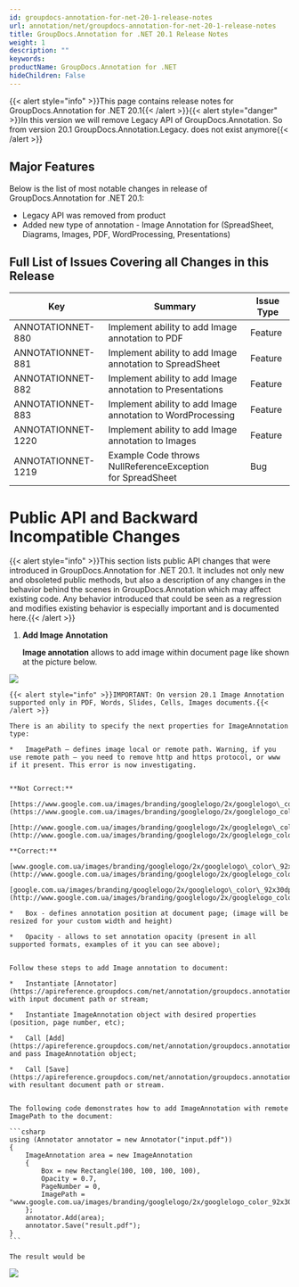 ```yaml
---
id: groupdocs-annotation-for-net-20-1-release-notes
url: annotation/net/groupdocs-annotation-for-net-20-1-release-notes
title: GroupDocs.Annotation for .NET 20.1 Release Notes
weight: 1
description: ""
keywords: 
productName: GroupDocs.Annotation for .NET
hideChildren: False
---
```

{{< alert style="info" >}}This page contains release notes for GroupDocs.Annotation for .NET 20.1{{< /alert >}}{{< alert style="danger" >}}In this version we will remove Legacy API of GroupDocs.Annotation. So from version 20.1 GroupDocs.Annotation.Legacy. does not exist anymore{{< /alert >}}

## Major Features

Below is the list of most notable changes in release of GroupDocs.Annotation for .NET 20.1:

*   Legacy API was removed from product
*   Added new type of annotation - Image Annotation for (SpreadSheet, Diagrams, Images, PDF, WordProcessing, Presentations)

## Full List of Issues Covering all Changes in this Release

| Key | Summary | Issue Type |
| --- | --- | --- |
| ANNOTATIONNET-880  | Implement ability to add Image annotation to PDF | Feature |
| ANNOTATIONNET-881 | Implement ability to add Image annotation to SpreadSheet | Feature |
| ANNOTATIONNET-882  | Implement ability to add Image annotation to Presentations | Feature |
| ANNOTATIONNET-883  | Implement ability to add Image annotation to WordProcessing | Feature |
| ANNOTATIONNET-1220 | Implement ability to add Image annotation to Images | Feature |
| ANNOTATIONNET-1219 | Example Code throws NullReferenceException for SpreadSheet | Bug |

# Public API and Backward Incompatible Changes

{{< alert style="info" >}}This section lists public API changes that were introduced in GroupDocs.Annotation for .NET 20.1. It includes not only new and obsoleted public methods, but also a description of any changes in the behavior behind the scenes in GroupDocs.Annotation which may affect existing code. Any behavior introduced that could be seen as a regression and modifies existing behavior is especially important and is documented here.{{< /alert >}}

1.  **Add Image** **Annotation**  
    
    **Image annotation** allows to add image within document page like shown at the picture below.
    
![](annotation/net/images/groupdocs-annotation-for-net-20-1-release-notes.png)
    
    {{< alert style="info" >}}IMPORTANT: On version 20.1 Image Annotation supported only in PDF, Words, Slides, Cells, Images documents.{{< /alert >}}
    
    There is an ability to specify the next properties for ImageAnnotation type:
    
    *   ImagePath – defines image local or remote path. Warning, if you use remote path – you need to remove http and https protocol, or www if it present. This error is now investigating.
        
    
    **Not Correct:**
    
    [https://www.google.com.ua/images/branding/googlelogo/2x/googlelogo\_color\_92x30dp.png](https://www.google.com.ua/images/branding/googlelogo/2x/googlelogo_color_92x30dp.png)
    
    [http://www.google.com.ua/images/branding/googlelogo/2x/googlelogo\_color\_92x30dp.png](http://www.google.com.ua/images/branding/googlelogo/2x/googlelogo_color_92x30dp.png)
    
    **Correct:**
    
    [www.google.com.ua/images/branding/googlelogo/2x/googlelogo\_color\_92x30dp.png](http://www.google.com.ua/images/branding/googlelogo/2x/googlelogo_color_92x30dp.png)
    
    [google.com.ua/images/branding/googlelogo/2x/googlelogo\_color\_92x30dp.png](http://www.google.com.ua/images/branding/googlelogo/2x/googlelogo_color_92x30dp.png)
    
    *   Box - defines annotation position at document page; (image will be resized for your custom width and height)
        
    *   Opacity - allows to set annotation opacity (present in all supported formats, examples of it you can see above);
        
    
    Follow these steps to add Image annotation to document:
    
    *   Instantiate [Annotator](https://apireference.groupdocs.com/net/annotation/groupdocs.annotation/annotator) object with input document path or stream;
        
    *   Instantiate ImageAnnotation object with desired properties (position, page number, etc);
        
    *   Call [Add](https://apireference.groupdocs.com/net/annotation/groupdocs.annotation/annotator/methods/add) method and pass ImageAnnotation object;
        
    *   Call [Save](https://apireference.groupdocs.com/net/annotation/groupdocs.annotation/annotator/methods/save) method with resultant document path or stream.
        
    
    The following code demonstrates how to add ImageAnnotation with remote ImagePath to the document:
    
    ```csharp
    using (Annotator annotator = new Annotator("input.pdf"))
    {
     	ImageAnnotation area = new ImageAnnotation
    	{
    		Box = new Rectangle(100, 100, 100, 100),
    		Opacity = 0.7,
    		PageNumber = 0,
    		ImagePath = "www.google.com.ua/images/branding/googlelogo/2x/googlelogo_color_92x30dp.png"
    	};
    	annotator.Add(area);
    	annotator.Save("result.pdf");
    }               
    ```
    
    The result would be 
    
![](annotation/net/images/groupdocs-annotation-for-net-20-1-release-notes_1.png)

